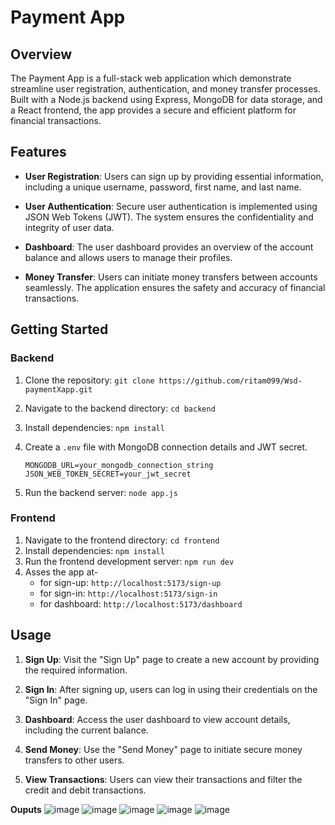 # Payment App

## Overview

The Payment App is a full-stack web application which demonstrate streamline user registration, authentication, and money transfer processes. Built with a Node.js backend using Express, MongoDB for data storage, and a React frontend, the app provides a secure and efficient platform for financial transactions.

## Features

- **User Registration**: Users can sign up by providing essential information, including a unique username, password, first name, and last name.

- **User Authentication**: Secure user authentication is implemented using JSON Web Tokens (JWT). The system ensures the confidentiality and integrity of user data.

- **Dashboard**: The user dashboard provides an overview of the account balance and allows users to manage their profiles.

- **Money Transfer**: Users can initiate money transfers between accounts seamlessly. The application ensures the safety and accuracy of financial transactions.

## Getting Started

### Backend

1. Clone the repository: `git clone https://github.com/ritam099/Wsd-paymentXapp.git`
2. Navigate to the backend directory: `cd backend`
3. Install dependencies: `npm install`
4. Create a `.env` file with MongoDB connection details and JWT secret.

   ```
   MONGODB_URL=your_mongodb_connection_string
   JSON_WEB_TOKEN_SECRET=your_jwt_secret
   ```

5. Run the backend server: `node app.js`

### Frontend

1. Navigate to the frontend directory: `cd frontend`
2. Install dependencies: `npm install`
3. Run the frontend development server: `npm run dev`
4. Asses the app at-
    - for sign-up: `http://localhost:5173/sign-up`
    - for sign-in: `http://localhost:5173/sign-in`
    - for dashboard: `http://localhost:5173/dashboard`

## Usage

1. **Sign Up**: Visit the "Sign Up" page to create a new account by providing the required information.

2. **Sign In**: After signing up, users can log in using their credentials on the "Sign In" page.

3. **Dashboard**: Access the user dashboard to view account details, including the current balance.

4. **Send Money**: Use the "Send Money" page to initiate secure money transfers to other users.

5. **View Transactions**: Users can view their transactions and filter the credit and debit
 transactions.

**Ouputs**
![image](https://github.com/user-attachments/assets/9b85bb24-021e-4c23-b4cc-1e8c788049f8)
![image](https://github.com/user-attachments/assets/74471ae7-8ce9-488a-8650-de0e824aed94)
![image](https://github.com/user-attachments/assets/c5c7813b-b65e-4db5-ab6a-a618e85e82ff)
![image](https://github.com/user-attachments/assets/94a58afb-c1d6-4b3b-98e9-0693f2bf7620)
![image](https://github.com/user-attachments/assets/001df365-2a36-4967-9e9b-fcb5ea58990e)





